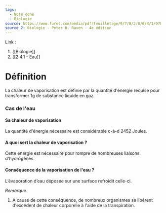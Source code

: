 ```yaml
---
tags:
  - Note_done
  - Biologie
source: https://www.furet.com/media/pdf/feuilletage/9/7/8/2/8/0/4/1/9782804184582.pdf
source 2: Biologie - Peter H. Raven - 4e édition
---
```


Link : 
1. [[Biologie]] 
2. [[2.4.1 - Eau]]

# Définition
La chaleur de vaporisation est définie par la quantité d'énergie requise pour transformer 1g de substance liquide en gaz.

### Cas de l'eau 
#### Sa chaleur de vaporisation
La quantité d'énergie nécessaire est considérable c-à-d 2452 Joules.

#### A quoi sert la chaleur de vaporisation ?
Cette énergie est nécessaire pour rompre de nombreuses liaisons d'hydrogènes. 

#### Conséquence de la vaporisation de l'eau ?
L’évaporation d’eau déposée sur une surface refroidit celle-ci.

_Remarque_
1. A cause de cette conséquence, de nombreux organismes se libèrent d'excédent de chaleur corporelle à l'aide de la transpiration.